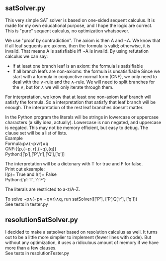 
## satSolver.py
This very simple SAT solver is based on one-sided sequent calculus. It is made for my own educational purpose, and I hope the logic are correct. This is "pure" sequent calculus, no optimization whatsoever.

We use "proof by contradiction". The axiom is then A and ¬A. We know that if all leaf sequents 
are axioms, then the formula is valid; otherwise, it is invalid. That means A is satisfiable 
iff ¬A is invalid. By using refutation calculus we can say:
- If at least one branch leaf is an axiom: the formula is satisifiable
- If all branch leafs are non-axioms: the formula is unsatisifiable
Since we start with a formula in conjunctive normal form (CNF), we only need to deal with the ∨-rule and the ∧-rule.
We will need to split branches for the ∨, but for ∧ we will only iterate through them.

For interpretation, we know that at least one non-axiom leaf branch will satisfy the formula.
So a interpretation that satisfy that leaf branch will be enough. The interpretation of
the rest leaf branches doesn’t matter.

In the Python program the literals will be strings in lowercase or uppercase characters (a silly idea, actually).
Lowercase is non negated, and uppercase is negated. This may not be memory efficient, but
easy to debug. The clause set will be a list of lists.<br>
Example<br>
Formula:p∧(¬p∨r)∧q<br>
CNF:{{p,{¬p, r},{¬q},{q}}<br>
Python:[[′p′],[′P′,′r′],[′Q′],[′q′]]<br>

The interpretation will be a dictonary with T for true and F for false.<br>
Print out eksample:<br>
I(p)= True and I(r)= False<br>
Python:{′p′:′T′,′r′:′F′}<br>

The literals are restricted to a-z/A-Z.

To solve ¬p∧(¬p∨ ¬q∨r)∧q, run satSolver([[’P’], [’P’,’Q’,’r’], [’q’]])<br>
See tests in tester.py


## resolutionSatSolver.py
I decided to make a satsolver based on resolution calculus as well. It turns out to be a little 
more simplier to implement (fewer lines with code). But without any optimization, it uses a ridiculous 
amount of memory if we have more than a few clauses.<br>
See tests in resolutionTester.py
